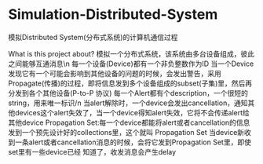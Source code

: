 # Simulation-Distributed-System
模拟Distributed System(分布式系统)的计算机通信过程

What is this project about?
  模拟一个分布式系统，该系统由多台设备组成，彼此之间能够互通消息\n
  每一个设备(Device)都有一个非负整数作为ID
  当一个Device发现它有一个可能会影响到其他设备的问题的时候，会发出警告，采用Propagate(传播)的过程，即将信息发到多个设备组成的subset(子集)里，然后再分发到各个其他设备(P-to-P 协议)
  每一个Alert都有个description，一个很短的string，用来唯一标识/n
  当alert解除时，一个device会发出cancellation，通知其他devices这个alert失效了，当一个device得知alert失效，它将不会传递alert给其他device
  Propagation Set:每一个device都能将alert或者cancellation的信息发到一个预先设计好的collections里，这个就叫 Propagation Set
  当device新收到一条alert或者cancellation消息的时候，会将它发到Propagation Set里，即使set里有一些device已经 知道了，收发消息会产生delay
